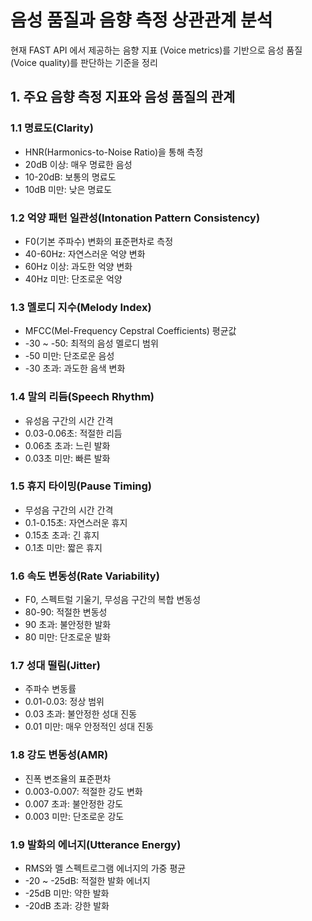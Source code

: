# 음성 품질과 음향 측정 상관관계 분석

현재 FAST API 에서 제공하는 음향 지표 (Voice metrics)를 기반으로 음성 품질(Voice quality)를 판단하는 기준을 정리

## 1. 주요 음향 측정 지표와 음성 품질의 관계

### 1.1 명료도(Clarity)

- HNR(Harmonics-to-Noise Ratio)을 통해 측정
- 20dB 이상: 매우 명료한 음성
- 10-20dB: 보통의 명료도
- 10dB 미만: 낮은 명료도

### 1.2 억양 패턴 일관성(Intonation Pattern Consistency)

- F0(기본 주파수) 변화의 표준편차로 측정
- 40-60Hz: 자연스러운 억양 변화
- 60Hz 이상: 과도한 억양 변화
- 40Hz 미만: 단조로운 억양

### 1.3 멜로디 지수(Melody Index)

- MFCC(Mel-Frequency Cepstral Coefficients) 평균값
- -30 ~ -50: 최적의 음성 멜로디 범위
- -50 미만: 단조로운 음성
- -30 초과: 과도한 음색 변화

### 1.4 말의 리듬(Speech Rhythm)

- 유성음 구간의 시간 간격
- 0.03-0.06초: 적절한 리듬
- 0.06초 초과: 느린 발화
- 0.03초 미만: 빠른 발화

### 1.5 휴지 타이밍(Pause Timing)

- 무성음 구간의 시간 간격
- 0.1-0.15초: 자연스러운 휴지
- 0.15초 초과: 긴 휴지
- 0.1초 미만: 짧은 휴지

### 1.6 속도 변동성(Rate Variability)

- F0, 스펙트럴 기울기, 무성음 구간의 복합 변동성
- 80-90: 적절한 변동성
- 90 초과: 불안정한 발화
- 80 미만: 단조로운 발화

### 1.7 성대 떨림(Jitter)

- 주파수 변동률
- 0.01-0.03: 정상 범위
- 0.03 초과: 불안정한 성대 진동
- 0.01 미만: 매우 안정적인 성대 진동

### 1.8 강도 변동성(AMR)

- 진폭 변조율의 표준편차
- 0.003-0.007: 적절한 강도 변화
- 0.007 초과: 불안정한 강도
- 0.003 미만: 단조로운 강도

### 1.9 발화의 에너지(Utterance Energy)

- RMS와 멜 스펙트로그램 에너지의 가중 평균
- -20 ~ -25dB: 적절한 발화 에너지
- -25dB 미만: 약한 발화
- -20dB 초과: 강한 발화
